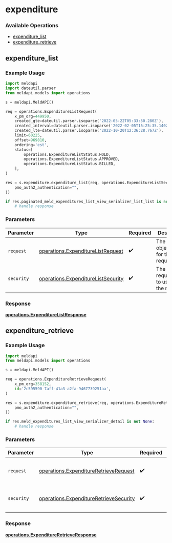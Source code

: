 # expenditure

### Available Operations

* [expenditure_list](#expenditure_list)
* [expenditure_retrieve](#expenditure_retrieve)

## expenditure_list

### Example Usage

```python
import meldapi
import dateutil.parser
from meldapi.models import operations

s = meldapi.MeldAPI()

req = operations.ExpenditureListRequest(
    x_pm_org=449950,
    created_gte=dateutil.parser.isoparse('2022-05-22T05:33:50.280Z'),
    created_interval=dateutil.parser.isoparse('2022-02-05T15:25:35.140Z'),
    created_lte=dateutil.parser.isoparse('2022-10-20T12:36:28.767Z'),
    limit=60225,
    offset=969810,
    ordering='est',
    status=[
        operations.ExpenditureListStatus.HOLD,
        operations.ExpenditureListStatus.APPROVED,
        operations.ExpenditureListStatus.BILLED,
    ],
)

res = s.expenditure.expenditure_list(req, operations.ExpenditureListSecurity(
    pmo_auth2_authentication="",
))

if res.paginated_meld_expenditures_list_view_serializer_list_list is not None:
    # handle response
```

### Parameters

| Parameter                                                                                | Type                                                                                     | Required                                                                                 | Description                                                                              |
| ---------------------------------------------------------------------------------------- | ---------------------------------------------------------------------------------------- | ---------------------------------------------------------------------------------------- | ---------------------------------------------------------------------------------------- |
| `request`                                                                                | [operations.ExpenditureListRequest](../../models/operations/expenditurelistrequest.md)   | :heavy_check_mark:                                                                       | The request object to use for the request.                                               |
| `security`                                                                               | [operations.ExpenditureListSecurity](../../models/operations/expenditurelistsecurity.md) | :heavy_check_mark:                                                                       | The security requirements to use for the request.                                        |


### Response

**[operations.ExpenditureListResponse](../../models/operations/expenditurelistresponse.md)**


## expenditure_retrieve

### Example Usage

```python
import meldapi
from meldapi.models import operations

s = meldapi.MeldAPI()

req = operations.ExpenditureRetrieveRequest(
    x_pm_org=358152,
    id='2c595590-7aff-41a3-a2fa-9467739251aa',
)

res = s.expenditure.expenditure_retrieve(req, operations.ExpenditureRetrieveSecurity(
    pmo_auth2_authentication="",
))

if res.meld_expenditures_list_view_serializer_detail is not None:
    # handle response
```

### Parameters

| Parameter                                                                                        | Type                                                                                             | Required                                                                                         | Description                                                                                      |
| ------------------------------------------------------------------------------------------------ | ------------------------------------------------------------------------------------------------ | ------------------------------------------------------------------------------------------------ | ------------------------------------------------------------------------------------------------ |
| `request`                                                                                        | [operations.ExpenditureRetrieveRequest](../../models/operations/expenditureretrieverequest.md)   | :heavy_check_mark:                                                                               | The request object to use for the request.                                                       |
| `security`                                                                                       | [operations.ExpenditureRetrieveSecurity](../../models/operations/expenditureretrievesecurity.md) | :heavy_check_mark:                                                                               | The security requirements to use for the request.                                                |


### Response

**[operations.ExpenditureRetrieveResponse](../../models/operations/expenditureretrieveresponse.md)**

